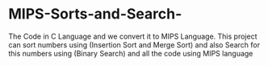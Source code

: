 # MIPS-Sorts-and-Search-
The Code in C Language and we convert it to MIPS Language.
This project can sort numbers using (Insertion Sort and Merge Sort) and also Search for this numbers using (Binary Search) and all the code using MIPS language
